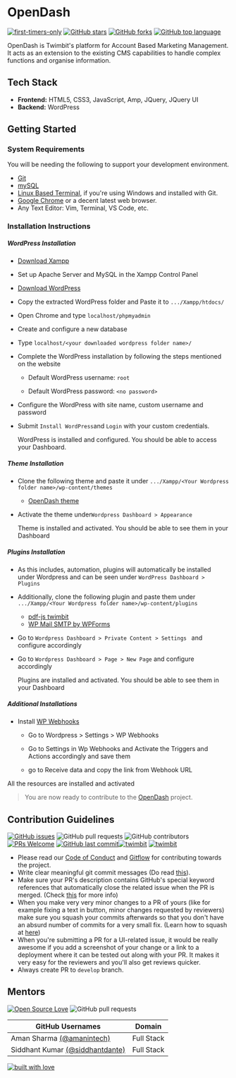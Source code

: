 # OpenDash

[![first-timers-only](https://img.shields.io/badge/first--timers--only-friendly-tomato.svg?style=flat&logo=git)](https://github.com/twimbit/Feed-Amp-Theme/issues) [![GitHub stars](https://img.shields.io/github/stars/twimbit/Feed-Amp-Theme.svg?logo=github)](https://github.com/twimbit/Feed-Amp-Theme/stargazers) [![GitHub forks](https://img.shields.io/github/forks/twimbit/Feed-Amp-Theme.svg?logo=github&color=teal)](https://github.com/twimbit/Feed-Amp-Theme/network) [![GitHub top language](https://img.shields.io/github/languages/top/twimbit/Feed-Amp-Theme?color=yellow&logo=javascript)](https://github.com/twimbit/Feed-Amp-Theme) 

OpenDash is Twimbit's platform for Account Based Marketing Management. It acts as an extension to the existing CMS capabilities to handle complex functions and organise information.

## Tech Stack 

- **Frontend:** HTML5, CSS3, JavaScript, Amp, JQuery, JQuery UI
- **Backend:**  WordPress

## Getting Started

### System Requirements

You will be needing the following to support your development environment.

* [Git](https://git-scm.com/downloads)
* [mySQL](https://www.mysql.com/)
* [Linux Based Terminal](https://gitforwindows.org/), if you're using Windows and installed with Git.
* [Google Chrome](https://www.google.com/chrome/) or a decent latest web browser.
* Any Text Editor: Vim, Terminal, VS Code, etc.

### Installation Instructions

##### WordPress Installation

* [Download Xampp](https://www.apachefriends.org/download.html)

* Set up Apache Server and MySQL in the Xampp Control Panel

* [Download WordPress](https://wordpress.org/download/)

* Copy the extracted WordPress folder and Paste it to `.../Xampp/htdocs/`

* Open Chrome and type ` localhost/phpmyadmin `

* Create and configure a new database

* Type `localhost/<your downloaded wordpress folder name>/`

* Complete the WordPress installation by following the steps mentioned on the website

  - Default WordPress username: `root`

  - Default WordPress password: `<no password>`

* Configure the WordPress with site name, custom username and password

* Submit `Install WordPress`and `Login` with your custom credentials.

  WordPress is installed and configured. You should be able to access your Dashboard.

##### Theme Installation

* Clone the following theme and paste it under `.../Xampp/<Your Wordpress folder name>/wp-content/themes`

  - [OpenDash theme](https://github.com/twimbit/OpenDash.git)
  
* Activate the theme under`Wordpress Dashboard > Appearance`

  Theme is installed and activated. You should be able to see them in your Dashboard

##### Plugins Installation

* As this includes, automation, plugins will automatically be installed under Wordpress and can be seen under `WordPress Dashboard > Plugins `

* Additionally, clone the following plugin and paste them under `.../Xampp/<Your Wordpress folder name>/wp-content/plugins`

  - [pdf-js twimbit](https://github.com/twimbit/openDash-api.git)
  - [WP Mail SMTP by WPForms](https://wordpress.org/plugins/wp-mail-smtp/)

* Go to `Wordpress Dashboard > Private Content > Settings ` and configure accordingly 
* Go to `Wordpress Dashboard > Page > New Page` and configure accordingly

  Plugins are installed and activated. You should be able to see them in your Dashboard

##### Additional Installations

* Install [WP Webhooks]('https://wordpress.org/plugins/wp-webhooks/') 
  
  - Go to Wordpress > Settings > WP Webhooks
  
  - Go to Settings in Wp Webhooks and Activate the Triggers and Actions accordingly and save them
  
  - go to Receive data and copy the link from Webhook URL
  

All the resources are installed and activated

  > You are now ready to contribute to the [OpenDash](https://github.com/twimbit/OpenDash) project.


## Contribution Guidelines

[![GitHub issues](https://img.shields.io/github/issues/twimbit/Feed-Amp-Theme?logo=github)](https://github.com/codeuino/Feed-Amp-Theme/issues) ![GitHub pull requests](https://img.shields.io/github/issues-pr-raw/twimbit/Feed-Amp-Theme?logo=git&logoColor=white) ![GitHub contributors](https://img.shields.io/github/contributors/twimbit/Feed-Amp-Theme?logo=github) [![PRs Welcome](https://img.shields.io/badge/PRs-welcome-brightgreen.svg?style=flat&logo=git&logoColor=white)](https://github.com/twimbit)  [![GitHub last commit](https://img.shields.io/github/last-commit/twimbit/Feed-Amp-Theme?logo=github)](https://github.com/twimbit)[![twimbit](https://img.shields.io/badge/Author-@siddhantdante-gray.svg?colorA=gray&colorB=dodgerblue&logo=github)](https://github.com/siddhantdante) [![twimbit](https://img.shields.io/badge/Author-@amanintech-gray.svg?colorA=gray&colorB=dodgerblue&logo=github)](https://github.com/amanintech) 


- Please read our [Code of Conduct](https://github.com/twimbit/Feed-Amp-Theme/blob/master/CONTRIBUTING.md) and [Gitflow](https://github.com/twimbit/Feed-Amp-Theme/blob/master/CONTRIBUTING.md) for contributing towards the project.
- Write clear meaningful git commit messages (Do read [this](http://chris.beams.io/posts/git-commit/)).
- Make sure your PR's description contains GitHub's special keyword references that automatically close the related issue when the PR is merged. (Check [this](https://github.com/blog/1506-closing-issues-via-pull-requests) for more info)
- When you make very very minor changes to a PR of yours (like for example fixing a text in button, minor changes requested by reviewers) make sure you squash your commits afterwards so that you don't have an absurd number of commits for a very small fix. (Learn how to squash at [here](https://davidwalsh.name/squash-commits-git))
- When you're submitting a PR for a UI-related issue, it would be really awesome if you add a screenshot of your change or a link to a deployment where it can be tested out along with your PR. It makes it very easy for the reviewers and you'll also get reviews quicker.
- Always create PR to `develop` branch.


## Mentors

[![Open Source Love](https://badges.frapsoft.com/os/v2/open-source.svg?v=103)](https://github.com/twimbit/Feed-Amp-Theme) ![GitHub pull requests](https://img.shields.io/github/issues-pr-closed-raw/twimbit/Feed-Amp-Theme?logo=git&logoColor=white) 

| GitHub Usernames                                  | Domain |
| ---------------------------------------------------- | -------------------------- |
| Aman Sharma [(@amanintech)](https://github.com/amanintech) | Full Stack  |
| Siddhant Kumar [(@siddhantdante)](https://github.com/siddhantdante) | Full Stack  |         |

[![built with love](https://forthebadge.com/images/badges/built-with-love.svg)](https://github.com/AnjaliSharma1234/)
